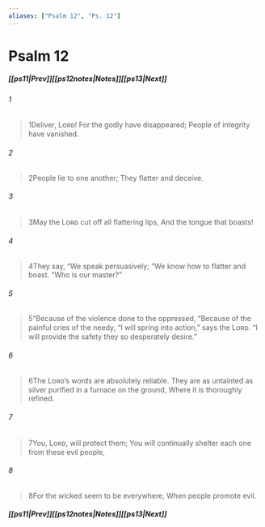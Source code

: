 ```yaml
---
aliases: ["Psalm 12", "Ps. 12"]
---
```

# Psalm 12
##### <span class=arrow-left></span>[[ps11|Prev]]<span class=navigation-separator></span>[[ps12notes|Notes]]<span class=navigation-separator></span>[[ps13|Next]]<span class=arrow-right></span>
###### 1
><span class=verse-first-poetry>1</span>Deliver, Lᴏʀᴅ!
>For the godly have disappeared;
>People of integrity have vanished.
###### 2
><span class=verse-body-poetry>2</span>People lie to one another;
>They flatter and deceive.
###### 3
><span class=verse-body-poetry>3</span>May the Lᴏʀᴅ cut off all flattering lips,
>And the tongue that boasts!
###### 4
><span class=verse-body-poetry>4</span>They say, “We speak persuasively;
><span class=poetry-quote-double>“</span>We know how to flatter and boast.
><span class=poetry-quote-double>“</span>Who is our master?”
###### 5
><span class=verse-body-poetry>5</span><span class=poetry-quote-double>“</span>Because of the violence done to the oppressed,
><span class=poetry-quote-double>“</span>Because of the painful cries of the needy,
><span class=poetry-quote-double>“</span>I will spring into action,” says the Lᴏʀᴅ.
><span class=poetry-quote-double>“</span>I will provide the safety they so desperately desire.”
<div class=paragraph-break></div>

###### 6
><span class=verse-first-poetry>6</span>The Lᴏʀᴅ’s words are absolutely reliable.
>They are as untainted as silver purified in a furnace on the ground,
>Where it is thoroughly refined.
###### 7
><span class=verse-body-poetry>7</span>You, Lᴏʀᴅ, will protect them;
>You will continually shelter each one from these evil people,
###### 8
><span class=verse-body-poetry>8</span>For the wicked seem to be everywhere,
>When people promote evil.
##### <span class=arrow-left></span>[[ps11|Prev]]<span class=navigation-separator></span>[[ps12notes|Notes]]<span class=navigation-separator></span>[[ps13|Next]]<span class=arrow-right></span>